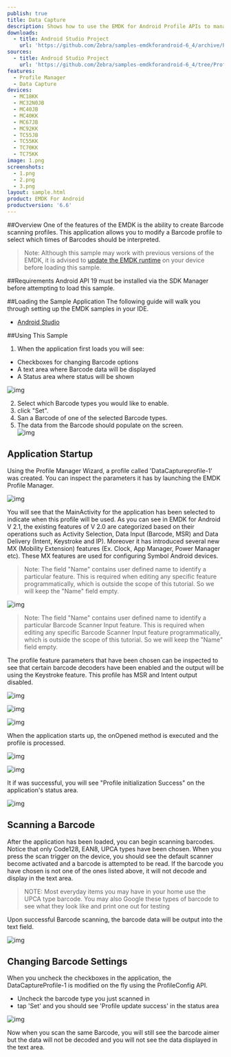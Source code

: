 ```yaml
---
publish: true
title: Data Capture
description: Shows how to use the EMDK for Android Profile APIs to manage Data Capture profiles.
downloads:
  - title: Android Studio Project
    url: 'https://github.com/Zebra/samples-emdkforandroid-6_4/archive/ProfileDataCaptureSample1.zip'
sources:
  - title: Android Studio Project
    url: 'https://github.com/Zebra/samples-emdkforandroid-6_4/tree/ProfileDataCaptureSample1'
features:
  - Profile Manager
  - Data Capture
devices:
  - MC18KK
  - MC32N0JB
  - MC40JB
  - MC40KK
  - MC67JB
  - MC92KK
  - TC55JB
  - TC55KK
  - TC70KK
  - TC75KK
image: 1.png
screenshots:
  - 1.png
  - 2.png
  - 3.png
layout: sample.html
product: EMDK For Android
productversion: '6.6'
---
```


##Overview
One of the features of the EMDK is the ability to create Barcode scanning profiles. This application allows you to modify a Barcode profile to select which times of Barcodes should be interpreted.  

>Note: Although this sample may work with previous versions of the EMDK, it is advised to [update the EMDK runtime](../../guide/setupDevice/) on your device before loading this sample.

##Requirements
Android API 19 must be installed via the SDK Manager before attempting to load this sample.

##Loading the Sample Application
The following guide will walk you through setting up the EMDK samples in your IDE.

* [Android Studio](/emdk-for-android/6-6/guide/emdksamples_androidstudio)


##Using This Sample
1) When the application first loads you will see:

* Checkboxes for changing Barcode options
* A text area where Barcode data will be displayed
* A Status area where status will be shown

![img](9.png)

2) Select which Barcode types you would like to enable.  
3) click "Set".  
4) San a Barcode of one of the selected Barcode types.  
5) The data from the Barcode should populate on the screen.  
  ![img](new.png)

## Application Startup
Using the Profile Manager Wizard, a profile called 'DataCaptureprofile-1' was created. You can inspect the parameters it has by launching the EMDK Profile Manager.

![img](10.jpg)

You will see that the MainActivity for the application has been selected to indicate when this profile will be used. As you can see in EMDK for Android V 2.1, the existing features of V 2.0 are categorized based on their operations such as Activity Selection, Data Input (Barcode, MSR) and Data Delivery (Intent, Keystroke and IP). Moreover it has introduced several new MX (Mobility Extension) features (Ex. Clock, App Manager, Power Manager etc). These MX features are used for configuring Symbol Android devices.

   > Note: The field "Name" contains user defined name to identify a particular feature. This is required when editing any specific feature programmatically, which is outside the scope of this tutorial. So we will keep the "Name" field empty.

![img](11.jpg)

   > Note: The field "Name" contains user defined name to identify a particular Barcode Scanner Input feature. This is required when editing any specific Barcode Scanner Input feature programmatically, which is outside the scope of this tutorial. So we will keep the "Name" field empty.

The profile feature parameters that have been chosen can be inspected to see that certain barcode decoders have been enabled and the output will be using the Keystroke feature. This profile has MSR and Intent output disabled.

![img](12.jpg)

![img](13.jpg)

![img](14.jpg)

When the application starts up, the onOpened method is executed and the profile is processed.

![img](15.jpg)

![img](16.jpg)

It if was successful, you will see "Profile initialization Success" on the application's status area.

![img](17.png)

## Scanning a Barcode
After the application has been loaded, you can begin scanning barcodes. Notice that only Code128, EAN8, UPCA types have been chosen. When you press the scan trigger on the device, you should see the default scanner become activated and a barcode is attempted to be read. If the barcode you have chosen is not one of the ones listed above, it will not decode and display in the text area. 

>NOTE: Most everyday items you may have in your home use the UPCA type barcode. You may also Google these types of barcode to see what they look like and print one out for testing

Upon successful Barcode scanning, the barcode data will be output into the text field.

![img](18.png)

## Changing Barcode Settings
When you uncheck the checkboxes in the application, the DataCaptureProfile-1 is modified on the fly using the ProfileConfig API. 

* Uncheck the barcode type you just scanned in 
* tap 'Set' and you should see 'Profile update success' in the status area

![img](19.png)

Now when you scan the same Barcode, you will still see the barcode aimer but the data will not be decoded and you will not see the data displayed in the text area.






















